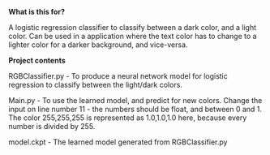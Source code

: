 <b> What is this for? </b>

A logistic regression classifier to classify between a dark color, and a light color. Can be used in a application where the text color has to change to a lighter color for a darker background, and vice-versa.

<b> Project contents </b>

RGBClassifier.py - To produce a neural network model for logistic regression to classify between the light/dark colors. 

Main.py - To use the learned model, and predict for new colors. Change the input on line number 11 - the numbers should be float, and between 0 and 1.
The color 255,255,255 is represented as 1.0,1.0,1.0 here, because every number is divided by 255.

model.ckpt - The learned model generated from RGBClassifier.py
